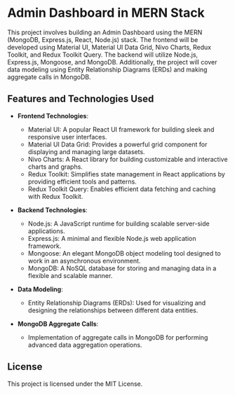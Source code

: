 # Admin Dashboard in MERN Stack

This project involves building an Admin Dashboard using the MERN (MongoDB, Express.js, React, Node.js) stack. The frontend will be developed using Material UI, Material UI Data Grid, Nivo Charts, Redux Toolkit, and Redux Toolkit Query. The backend will utilize Node.js, Express.js, Mongoose, and MongoDB. Additionally, the project will cover data modeling using Entity Relationship Diagrams (ERDs) and making aggregate calls in MongoDB.

## Features and Technologies Used

- **Frontend Technologies**:
  - Material UI: A popular React UI framework for building sleek and responsive user interfaces.
  - Material UI Data Grid: Provides a powerful grid component for displaying and managing large datasets.
  - Nivo Charts: A React library for building customizable and interactive charts and graphs.
  - Redux Toolkit: Simplifies state management in React applications by providing efficient tools and patterns.
  - Redux Toolkit Query: Enables efficient data fetching and caching with Redux Toolkit.

- **Backend Technologies**:
  - Node.js: A JavaScript runtime for building scalable server-side applications.
  - Express.js: A minimal and flexible Node.js web application framework.
  - Mongoose: An elegant MongoDB object modeling tool designed to work in an asynchronous environment.
  - MongoDB: A NoSQL database for storing and managing data in a flexible and scalable manner.

- **Data Modeling**:
  - Entity Relationship Diagrams (ERDs): Used for visualizing and designing the relationships between different data entities.

- **MongoDB Aggregate Calls**:
  - Implementation of aggregate calls in MongoDB for performing advanced data aggregation operations.

## License
This project is licensed under the MIT License. 
